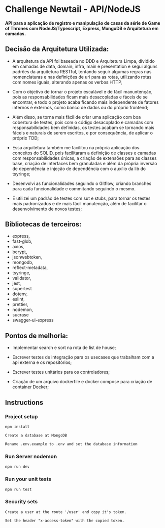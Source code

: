 # Challenge Newtail - API/NodeJS
#### API para a aplicação de registro e manipulação de casas da série de Game of Thrones com NodeJS/Typescript, Express, MongoDB e Arquitetura em camadas.
## Decisão da Arquitetura Utilizada:
- A arquitetura da API foi baseada no DDD e Arquitetura Limpa, dividido em camadas de data, domain, infra, main e presentation e segui alguns padrões da arquitetura RESTful, tentando seguir algumas regras nas nomenclaturas e nas definições de uri para as rotas, utilizando rotas com nomes iguais, alterando apenas os verbos HTTP;

- Com o objetivo de tornar o projeto escalável e de fácil manuntenção, pois as responsabilidades ficam mais desacopladas e fáceis de se encontrar, e todo o projeto acaba ficando mais independente de fatores internos e externos, como banco de dados ou do próprio frontend;

- Além disso, se torna mais fácil de criar uma aplicação com boa cobertura de testes, pois com o código desacoplado e camadas com responsabilidades bem definidas, os testes acabam se tornando mais fáceis e naturais de serem escritos, e por consequência, de aplicar o próprio TDD;

- Essa arquitetura também me facilitou na própria aplicação dos conceitos do SOLID, pois facilitaram a definição de classes e camadas com responsabilidades únicas, a criação de extensões para as classes base, criação de interfaces bem granuladas e além da própria inversão de dependência e injeção de dependência com o auxílio da lib do tsyringe;

- Desenvolvi as funcionalidades seguindo o Gitflow, criando branches para cada funcionalidade e commitando seguindo o mesmo.

- E utilizei um padrão de testes com sut e stubs, para tornar os testes mais padronizados e de mais fácil manutenção, além de facilitar o desenvolvimento de novos testes;


## Bibliotecas de terceiros:
- express,
- fast-glob,
- axios,
- bcrypt,
- jsonwebtoken,
- mongodb,
- reflect-metadata,
- tsyringe,
- validator, 
- jest, 
- supertest
- dotenv, 
- eslint, 
- prettier,
- nodemon,
- sucrase
- swagger-ui-express

## Pontos de melhoria:
- Implementar search e sort na rota de list de house;

- Escrever testes de integração para os usecases que trabalham com a api externa e os repositórios;

- Escrever testes unitários para os controladores;

- Criação de um arquivo dockerfile e docker compose para criação de container Docker;



## Instructions
### Project setup
```
npm install
```
```
Create a database at MongoDB
```
```
Rename .env.example to .env and set the database information
```

### Run Server nodemon
```
npm run dev
```

### Run your unit tests
```
npm run test
```

### Security sets
```
Create a user at the route '/user' and copy it's token.
```
```
Set the header "x-access-token" with the copied token.
```
